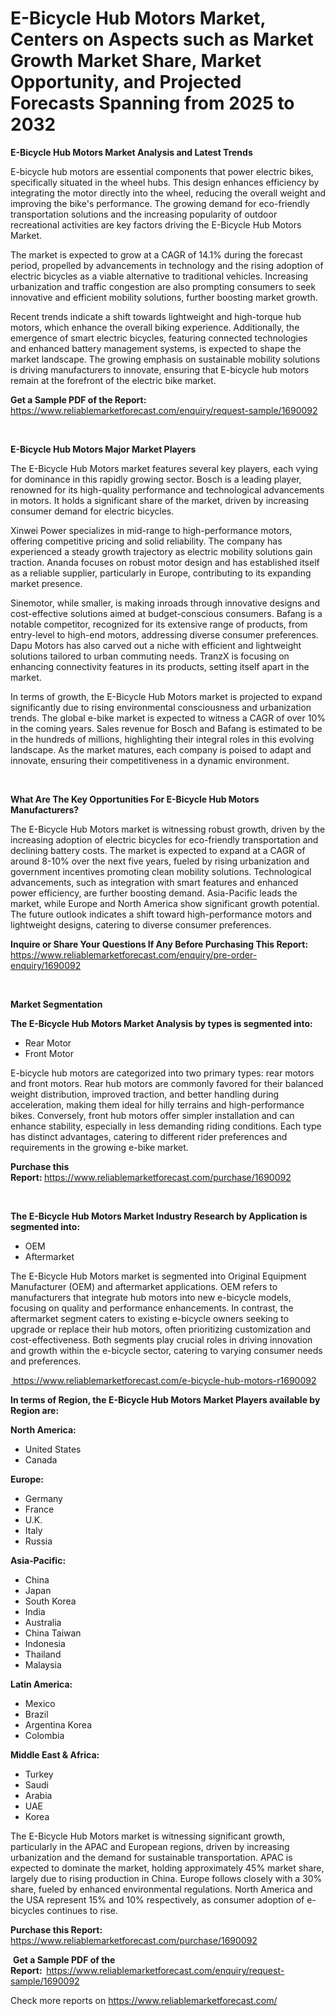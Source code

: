 <p><h1>E-Bicycle Hub Motors Market, Centers on Aspects such as Market Growth Market Share, Market Opportunity, and Projected Forecasts Spanning from 2025 to 2032</h1></p><p><strong>E-Bicycle Hub Motors Market Analysis and Latest Trends</strong></p>
<p><p>E-bicycle hub motors are essential components that power electric bikes, specifically situated in the wheel hubs. This design enhances efficiency by integrating the motor directly into the wheel, reducing the overall weight and improving the bike's performance. The growing demand for eco-friendly transportation solutions and the increasing popularity of outdoor recreational activities are key factors driving the E-Bicycle Hub Motors Market.</p><p>The market is expected to grow at a CAGR of 14.1% during the forecast period, propelled by advancements in technology and the rising adoption of electric bicycles as a viable alternative to traditional vehicles. Increasing urbanization and traffic congestion are also prompting consumers to seek innovative and efficient mobility solutions, further boosting market growth.</p><p>Recent trends indicate a shift towards lightweight and high-torque hub motors, which enhance the overall biking experience. Additionally, the emergence of smart electric bicycles, featuring connected technologies and enhanced battery management systems, is expected to shape the market landscape. The growing emphasis on sustainable mobility solutions is driving manufacturers to innovate, ensuring that E-bicycle hub motors remain at the forefront of the electric bike market.</p></p>
<p><strong>Get a Sample PDF of the Report:&nbsp;</strong> <a href="https://www.reliablemarketforecast.com/enquiry/request-sample/1690092?utm_campaign=1108&utm_medium=2&utm_source=Github&utm_content=ia&utm_term=07012025&utm_id=e-bicycle-hub-motors">https://www.reliablemarketforecast.com/enquiry/request-sample/1690092</a></p>
<p>&nbsp;</p>
<p><strong>E-Bicycle Hub Motors Major Market Players</strong></p>
<p><p>The E-Bicycle Hub Motors market features several key players, each vying for dominance in this rapidly growing sector. Bosch is a leading player, renowned for its high-quality performance and technological advancements in motors. It holds a significant share of the market, driven by increasing consumer demand for electric bicycles.</p><p>Xinwei Power specializes in mid-range to high-performance motors, offering competitive pricing and solid reliability. The company has experienced a steady growth trajectory as electric mobility solutions gain traction. Ananda focuses on robust motor design and has established itself as a reliable supplier, particularly in Europe, contributing to its expanding market presence.</p><p>Sinemotor, while smaller, is making inroads through innovative designs and cost-effective solutions aimed at budget-conscious consumers. Bafang is a notable competitor, recognized for its extensive range of products, from entry-level to high-end motors, addressing diverse consumer preferences. Dapu Motors has also carved out a niche with efficient and lightweight solutions tailored to urban commuting needs. TranzX is focusing on enhancing connectivity features in its products, setting itself apart in the market.</p><p>In terms of growth, the E-Bicycle Hub Motors market is projected to expand significantly due to rising environmental consciousness and urbanization trends. The global e-bike market is expected to witness a CAGR of over 10% in the coming years. Sales revenue for Bosch and Bafang is estimated to be in the hundreds of millions, highlighting their integral roles in this evolving landscape. As the market matures, each company is poised to adapt and innovate, ensuring their competitiveness in a dynamic environment.</p></p>
<p>&nbsp;</p>
<p><strong>What Are The Key Opportunities For E-Bicycle Hub Motors Manufacturers?</strong></p>
<p><p>The E-Bicycle Hub Motors market is witnessing robust growth, driven by the increasing adoption of electric bicycles for eco-friendly transportation and declining battery costs. The market is expected to expand at a CAGR of around 8-10% over the next five years, fueled by rising urbanization and government incentives promoting clean mobility solutions. Technological advancements, such as integration with smart features and enhanced power efficiency, are further boosting demand. Asia-Pacific leads the market, while Europe and North America show significant growth potential. The future outlook indicates a shift toward high-performance motors and lightweight designs, catering to diverse consumer preferences.</p></p>
<p><strong>Inquire or Share Your Questions If Any Before Purchasing This Report:</strong> <a href="https://www.reliablemarketforecast.com/enquiry/pre-order-enquiry/1690092?utm_campaign=1108&utm_medium=2&utm_source=Github&utm_content=ia&utm_term=07012025&utm_id=e-bicycle-hub-motors">https://www.reliablemarketforecast.com/enquiry/pre-order-enquiry/1690092</a></p>
<p>&nbsp;</p>
<p><strong>Market Segmentation</strong></p>
<p><strong>The E-Bicycle Hub Motors Market Analysis by types is segmented into:</strong></p>
<p><ul><li>Rear Motor</li><li>Front Motor</li></ul></p>
<p><p>E-bicycle hub motors are categorized into two primary types: rear motors and front motors. Rear hub motors are commonly favored for their balanced weight distribution, improved traction, and better handling during acceleration, making them ideal for hilly terrains and high-performance bikes. Conversely, front hub motors offer simpler installation and can enhance stability, especially in less demanding riding conditions. Each type has distinct advantages, catering to different rider preferences and requirements in the growing e-bike market.</p></p>
<p><strong>Purchase this Report:&nbsp;</strong><a href="https://www.reliablemarketforecast.com/purchase/1690092?utm_campaign=1108&utm_medium=2&utm_source=Github&utm_content=ia&utm_term=07012025&utm_id=e-bicycle-hub-motors">https://www.reliablemarketforecast.com/purchase/1690092</a></p>
<p>&nbsp;</p>
<p><strong>The E-Bicycle Hub Motors Market Industry Research by Application is segmented into:</strong></p>
<p><ul><li>OEM</li><li>Aftermarket</li></ul></p>
<p><p>The E-Bicycle Hub Motors market is segmented into Original Equipment Manufacturer (OEM) and aftermarket applications. OEM refers to manufacturers that integrate hub motors into new e-bicycle models, focusing on quality and performance enhancements. In contrast, the aftermarket segment caters to existing e-bicycle owners seeking to upgrade or replace their hub motors, often prioritizing customization and cost-effectiveness. Both segments play crucial roles in driving innovation and growth within the e-bicycle sector, catering to varying consumer needs and preferences.</p></p>
<p><a href="https://www.reliablemarketforecast.com/e-bicycle-hub-motors-r1690092?utm_campaign=1108&utm_medium=2&utm_source=Github&utm_content=ia&utm_term=07012025&utm_id=e-bicycle-hub-motors">&nbsp;https://www.reliablemarketforecast.com/e-bicycle-hub-motors-r1690092</a></p>
<p><strong>In terms of Region, the E-Bicycle Hub Motors Market Players available by Region are:</strong></p>
<p>
    <p> <strong> North America: </strong>
        <ul>
            <li>United States</li>
            <li>Canada</li>
        </ul>
        </p> 
    <p> <strong> Europe: </strong>
        <ul>
            <li>Germany</li>
            <li>France</li>
            <li>U.K.</li>
            <li>Italy</li>
            <li>Russia</li>
        </ul>
        </p> 
    <p> <strong> Asia-Pacific: </strong>
        <ul>
            <li>China</li>
            <li>Japan</li>
            <li>South Korea</li>
            <li>India</li>
            <li>Australia</li>
            <li>China Taiwan</li>
            <li>Indonesia</li>
            <li>Thailand</li>
            <li>Malaysia</li>
        </ul>
        </p> 
    <p> <strong> Latin America: </strong>
        <ul>
            <li>Mexico</li>
            <li>Brazil</li>
            <li>Argentina Korea</li>
            <li>Colombia</li>
        </ul>
        </p> 
    <p> <strong> Middle East & Africa: </strong>
        <ul>
            <li>Turkey</li>
            <li>Saudi</li>
            <li>Arabia</li>
            <li>UAE</li>
            <li>Korea</li>
        </ul>
    </p>
    </p>
<p><p>The E-Bicycle Hub Motors market is witnessing significant growth, particularly in the APAC and European regions, driven by increasing urbanization and the demand for sustainable transportation. APAC is expected to dominate the market, holding approximately 45% market share, largely due to rising production in China. Europe follows closely with a 30% share, fueled by enhanced environmental regulations. North America and the USA represent 15% and 10% respectively, as consumer adoption of e-bicycles continues to rise.</p></p>
<p><strong>Purchase this Report: </strong><a href="https://www.reliablemarketforecast.com/purchase/1690092?utm_campaign=1108&utm_medium=2&utm_source=Github&utm_content=ia&utm_term=07012025&utm_id=e-bicycle-hub-motors">https://www.reliablemarketforecast.com/purchase/1690092</a></p>
<p>&nbsp;<strong>Get a Sample PDF of the Report:&nbsp;&nbsp;</strong><a href="https://www.reliablemarketforecast.com/enquiry/request-sample/1690092?utm_campaign=1108&utm_medium=2&utm_source=Github&utm_content=ia&utm_term=07012025&utm_id=e-bicycle-hub-motors">https://www.reliablemarketforecast.com/enquiry/request-sample/1690092</a></p>
<p><strong></strong></p>
<p>Check more reports on <a href="https://www.reliablemarketforecast.com/?utm_campaign=1108&utm_medium=2&utm_source=Github&utm_content=ia&utm_term=07012025&utm_id=e-bicycle-hub-motors">https://www.reliablemarketforecast.com/</a></p>